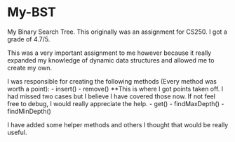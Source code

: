 # My-BST
My Binary Search Tree. This originally was an assignment for CS250. I got a grade of 4.7/5.

This was a very important assignment to me however because it really expanded my knowledge of dynamic data structures and allowed me to create my own.

I was responsible for creating the following methods (Every method was worth a point):
    - insert()
    - remove() **This is where I got points taken off. I had missed two cases but I believe I have covered those now. If not feel free to debug, I would really appreciate the help.
    - get()
    - findMaxDepth()
    - findMinDepth()

I have added some helper methods and others I thought that would be really useful.
